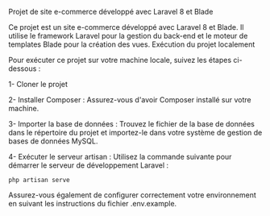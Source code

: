 Projet de site e-commerce développé avec Laravel 8 et Blade

Ce projet est un site e-commerce développé avec Laravel 8 et Blade. Il utilise le framework Laravel pour la gestion du back-end et le moteur de templates Blade pour la création des vues.
Exécution du projet localement

Pour exécuter ce projet sur votre machine locale, suivez les étapes ci-dessous :

  1- Cloner le projet 

  2- Installer Composer : Assurez-vous d'avoir Composer installé sur votre machine.

  3- Importer la base de données : Trouvez le fichier de la base de données dans le répertoire du projet et importez-le dans votre système de gestion de bases de données  MySQL.

  4- Exécuter le serveur artisan : Utilisez la commande suivante pour démarrer le serveur de développement Laravel :

    php artisan serve


Assurez-vous également de configurer correctement votre environnement en suivant les instructions du fichier .env.example.